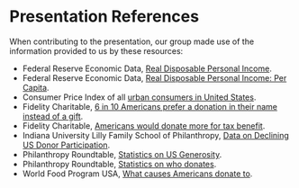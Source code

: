 # Presentation References

When contributing to the presentation, our group made use of the information provided to us by these resources:
- Federal Reserve Economic Data, [Real Disposable Personal Income](https://fred.stlouisfed.org/series/DSPIC96 "Market Analysis").
- Federal Reserve Economic Data, [Real Disposable Personal Income: Per Capita](https://fred.stlouisfed.org/series/A229RX0 "Market Analysis").
- Consumer Price Index of all [urban consumers in United States](https://www.statista.com/statistics/190974/unadjusted-consumer-price-index-of-all-urban-consumers-in-the-us-since-1992/ "Market Analysis").
- Fidelity Charitable, [6 in 10 Americans prefer a donation in their name instead of a gift](https://www.fidelitycharitable.org/about-us/news/six-in-ten-americans-prefer-donation-to-charity-instead-of-gift.html "Consumer Benefits").
- Fidelity Charitable, [Americans would donate more for tax benefit](https://www.fidelitycharitable.org/about-us/news/study-finds-64-percent-of-donors-want-to-give-more.html "Consumer Benefits").
- Indiana University Lilly Family School of Philanthropy, [Data on Declining US Donor Participation](https://scholarworks.iupui.edu/server/api/core/bitstreams/f5f188c8-285e-4ddd-ab10-6da930d82c6f/content "Market Analysis").
- Philanthropy Roundtable, [Statistics on US Generosity](https://www.philanthropyroundtable.org/almanac/statistics-on-u-s-generosity/ "Market Analysis").
- Philanthropy Roundtable, [Statistics on who donates](https://www.philanthropyroundtable.org/almanac/who-gives-most-to-charity/#:~:text=People%20with%20means%2C%20as%20you,of%20available%20income%2C%20that%20is "Market Analysis").
- World Food Program USA, [What causes Americans donate to](https://www.wfpusa.org/articles/why-americans-donate-what-motivates-people-to-give-and-what-causes-do-they-give-to/ "Consumer Benedits").
